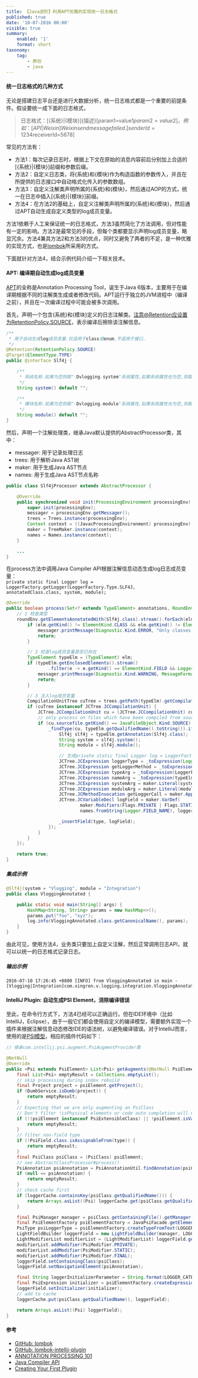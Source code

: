 ```yaml
---
title: 【Java进阶】利用APT优雅的实现统一日志格式
published: true
date: '10-07-2016 00:00'
visible: true
summary:
    enabled: '1'
    format: short
taxonomy:
    tag:
        - 原创
        - java
---
```


#### 统一日志格式的几种方式

无论是搭建日志平台还是进行大数据分析，统一日志格式都是一个重要的前提条件。假设要统一成下面的日志格式，

> 日志格式：[{系统}|{模块}]{描述}[param1=value1$param2=value2]，例如：[API|Weixin]Weixin send message failed. [senderId=1234$receiverId=5678]

常见的方法有：

- 方法1：每次记录日志时，根据上下文在原始的消息内容前后分别加上合适的[{系统}|{模块}]前缀和参数后缀。
- 方法2：自定义日志类，将{系统}和{模块}作为构造函数的参数传入，并且在所提供的日志接口中自动格式化传入的参数数组。
- 方法3：自定义注解类声明所属的{系统}和{模块}，然后通过AOP的方式，统一在日志中插入[{系统}|{模块}]前缀。
- 方法4：在方法2的基础上，自定义注解类声明所属的{系统}和{模块}，然后通过APT自动生成自定义类型的log成员变量。

方法1依赖于人工来保证统一的日志格式，方法3虽然简化了方法调用，但对性能有一定的影响。方法2是最常见的手段，但每个类都要显示声明log成员变量，略显冗余。方法4兼具方法2和方法3的优点，同时又避免了两者的不足，是一种优雅的实现方式，也是[lombok](https://github.com/rzwitserloot/lombok)所采用的方式。

下面就针对方法4，结合示例代码介绍一下相关技术。

#### APT: 编译期自动生成log成员变量

[APT](http://docs.oracle.com/javase/6/docs/technotes/guides/apt/)的全称是Annotation Processing Tool，诞生于Java 6版本，主要用于在编译期根据不同的注解类生成或者修改代码。APT运行于独立的JVM进程中（编译之前），并且在一次编译过程中可能会被多次调用。

首先，声明一个包含{系统}和{模块}定义的日志注解类。注意@Retention应设置为RetentionPolicy.SOURCE，表示编译后擦除该注解信息。

```java
/**
 * 用于自动生成log成员变量.仅适用于class或enum,不适用于接口.
 */
@Retention(RetentionPolicy.SOURCE)
@Target(ElementType.TYPE)
public @interface Slf4j {

    /**
     * 系统名称.如果为空则取"-Dvlogging.system"系统属性,如果系统属性也为空,则取"Unknown".
     */
    String system() default "";

    /**
     * 模块名称.如果为空则取"-Dvlogging.module"系统属性,如果系统属性也为空,则取"Unknown".
     */
    String module() default "";
}
```

然后，声明一个注解处理类，继承Java默认提供的AbstractProcessor类，其中：

- messager: 用于记录处理日志
- trees: 用于解析Java AST树
- maker: 用于生成Java AST节点
- names: 用于生成Java AST节点名称

```java
public class Slf4jProcessor extends AbstractProcessor {

    @Override
    public synchronized void init(ProcessingEnvironment processingEnv) {
        super.init(processingEnv);
        messager = processingEnv.getMessager();
        trees = Trees.instance(processingEnv);
        Context context = ((JavacProcessingEnvironment) processingEnv).getContext();
        maker = TreeMaker.instance(context);
        names = Names.instance(context);
    }

    ...
}
```

在process方法中调用Java Compiler API根据注解信息动态生成log日志成员变量：<br>
`private static final Logger log = LoggerFactory.getLogger(LoggerFactory.Type.SLF4J, annotatedClass.class, system, module);`

```java
@Override
public boolean process(Set<? extends TypeElement> annotations, RoundEnvironment roundEnv) {
    // 1 检查类型
    roundEnv.getElementsAnnotatedWith(Slf4j.class).stream().forEach(elm -> {
        if (elm.getKind() != ElementKind.CLASS && elm.getKind() != ElementKind.ENUM) {
            messager.printMessage(Diagnostic.Kind.ERROR, "Only classes or enums can be annotated with " + Slf4j.class.getSimpleName());
            return;
        }

        // 2 检查log成员变量是否已存在
        TypeElement typeElm = (TypeElement) elm;
        if (typeElm.getEnclosedElements().stream()
                .filter(e -> e.getKind() == ElementKind.FIELD && Logger.FIELD_NAME.equals(e.getSimpleName())).count() > 0) {
            messager.printMessage(Diagnostic.Kind.WARNING, MessageFormat.format("A member field named {0} already exists in the annotated class", Logger.FIELD_NAME));
            return;
        }

        // 3 注入log成员变量
        CompilationUnitTree cuTree = trees.getPath(typeElm).getCompilationUnit();
        if (cuTree instanceof JCTree.JCCompilationUnit) {
            JCTree.JCCompilationUnit cu = (JCTree.JCCompilationUnit) cuTree;
            // only process on files which have been compiled from source
            if (cu.sourcefile.getKind() == JavaFileObject.Kind.SOURCE) {
                _findType(cu, typeElm.getQualifiedName().toString()).ifPresent(type -> {
                    Slf4j slf4j = typeElm.getAnnotation(Slf4j.class);
                    String system = slf4j.system();
                    String module = slf4j.module();

                    // 生成private static final Logger log = LoggerFactory.getLogger(LoggerFactory.Type.SLF4J, <annotatedClass>, <system>, <module>);
                    JCTree.JCExpression loggerType = _toExpression(Logger.class.getCanonicalName());
                    JCTree.JCExpression getLoggerMethod = _toExpression(LoggerFactory.class.getCanonicalName() + ".getLogger");
                    JCTree.JCExpression typeArg = _toExpression(LoggerFactory.Type.class.getCanonicalName() + "." + LoggerFactory.Type.SLF4J.name());
                    JCTree.JCExpression nameArg = _toExpression(typeElm.getQualifiedName() + ".class");
                    JCTree.JCExpression systemArg = maker.Literal(system);
                    JCTree.JCExpression moduleArg = maker.Literal(module);
                    JCTree.JCMethodInvocation getLoggerCall = maker.Apply(List.nil(), getLoggerMethod, List.of(typeArg, nameArg, systemArg, moduleArg));
                    JCTree.JCVariableDecl logField = maker.VarDef(
                            maker.Modifiers(Flags.PRIVATE | Flags.STATIC | Flags.FINAL),
                            names.fromString(Logger.FIELD_NAME), loggerType, getLoggerCall);

                    _insertField(type, logField);
                });
            }
        }
    });

    return true;
}
```

##### 集成示例

```java
@Slf4j(system = "Vlogging", module = "Integration")
public class VloggingAnnotated {

    public static void main(String[] args) {
        HashMap<String, String> params = new HashMap<>();
        params.put("foo", "xyz");
        log.info(VloggingAnnotated.class.getCanonicalName(), params);
    }
}
```

由此可见，使用方法4，业务类只要加上自定义注解，然后正常调用日志API，就可以以统一的日志格式记录日志。

##### 输出示例

```
2016-07-10 17:26:45 +0800 [INFO] from VloggingAnnotated in main - [Vlogging|Integration]com.xingren.v.logging.integration.VloggingAnnotated[foo=xyz]
```

#### IntelliJ Plugin: 自动生成PSI Element，消除编译错误

至此，在命令行方式下，方法4已经可以正确运行。但在IDE环境中（比如IntelliJ，Eclipse），由于一般它们都会使用自定义的编译模型，需要额外实现一个插件来根据注解信息动态修改IDE的语法树，以避免编译错误。对于IntelliJ而言，使用的是[PSI模型](http://www.jetbrains.org/intellij/sdk/docs/basics/architectural_overview/psi_elements.html)，相应的插件代码如下：

```java
// 继承com.intellij.psi.augment.PsiAugmentProvider类

@NotNull
@Override
public <Psi extends PsiElement> List<Psi> getAugments(@NotNull PsiElement psiElement, @NotNull Class<Psi> type) {
    final List<Psi> emptyResult = Collections.emptyList();
    // skip processing during index rebuild
    final Project project = psiElement.getProject();
    if (DumbService.isDumb(project)) {
        return emptyResult;
    }
    // Expecting that we are only augmenting an PsiClass
    // Don't filter !isPhysical elements or code auto completion will not work
    if (!(psiElement instanceof PsiExtensibleClass) || !psiElement.isValid()) {
        return emptyResult;
    }
    // filter non-field type
    if (!PsiField.class.isAssignableFrom(type)) {
        return emptyResult;
    }
    final PsiClass psiClass = (PsiClass) psiElement;
    // see AbstractClassProcessor#process()
    PsiAnnotation psiAnnotation = PsiAnnotationUtil.findAnnotation(psiClass, Slf4j.class);
    if (null == psiAnnotation) {
        return emptyResult;
    }
    // check cache first
    if (loggerCache.containsKey(psiClass.getQualifiedName())) {
        return Arrays.asList((Psi) loggerCache.get(psiClass.getQualifiedName()));
    }

    final PsiManager manager = psiClass.getContainingFile().getManager();
    final PsiElementFactory psiElementFactory = JavaPsiFacade.getElementFactory(project);
    PsiType psiLoggerType = psiElementFactory.createTypeFromText(LOGGER_TYPE, psiClass);
    LightFieldBuilder loggerField = new LightFieldBuilder(manager, LOGGER_NAME, psiLoggerType);
    LightModifierList modifierList = (LightModifierList) loggerField.getModifierList();
    modifierList.addModifier(PsiModifier.PRIVATE);
    modifierList.addModifier(PsiModifier.STATIC);
    modifierList.addModifier(PsiModifier.FINAL);
    loggerField.setContainingClass(psiClass);
    loggerField.setNavigationElement(psiAnnotation);

    final String loggerInitializerParameter = String.format(LOGGER_CATEGORY, psiClass.getName());
    final PsiExpression initializer = psiElementFactory.createExpressionFromText(String.format(LOGGER_INITIALIZER, loggerInitializerParameter), psiClass);
    loggerField.setInitializer(initializer);
    // add to cache
    loggerCache.put(psiClass.getQualifiedName(), loggerField);

    return Arrays.asList((Psi) loggerField);
}
```

#### 参考

- [GitHub: lombok](https://github.com/rzwitserloot/lombok)
- [GitHub: lombok-intellij-plugin](https://github.com/mplushnikov/lombok-intellij-plugin)
- [ANNOTATION PROCESSING 101](http://hannesdorfmann.com/annotation-processing/annotationprocessing101)
- [Java Compiler API](https://www.javacodegeeks.com/2015/09/java-compiler-api.html)
- [Creating Your First Plugin](http://www.jetbrains.org/intellij/sdk/docs/basics/getting_started.html)
